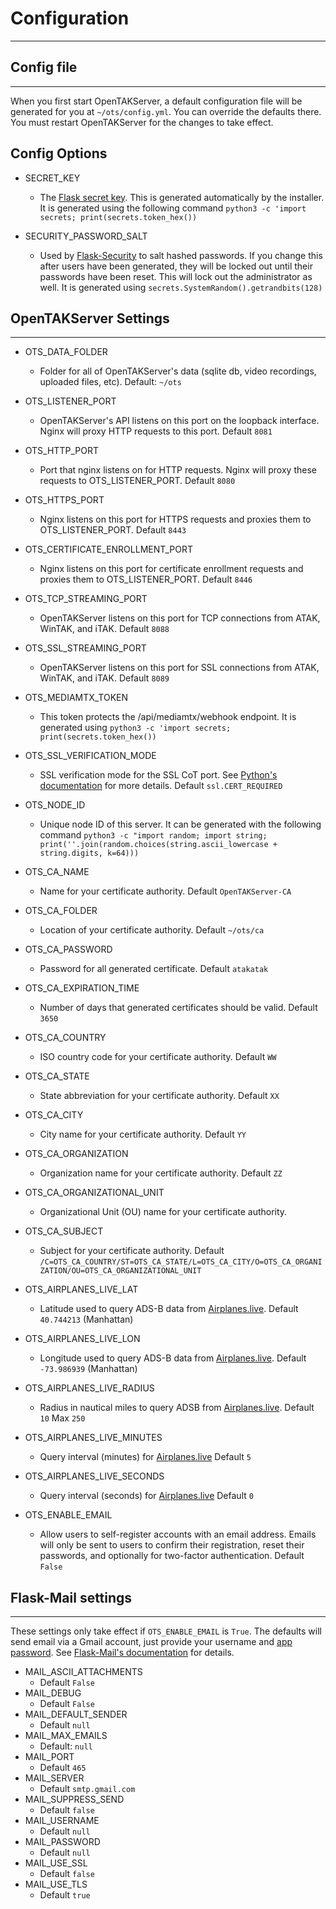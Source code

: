 # Configuration

***

## Config file

***

When you first start OpenTAKServer, a default configuration file will be generated for you at `~/ots/config.yml`. You can
override the defaults there. You must restart OpenTAKServer for the changes to take effect.

## Config Options

- SECRET_KEY
    - The [Flask secret key](https://flask.palletsprojects.com/en/2.3.x/config/#SECRET_KEY). This is generated 
    automatically by the installer. It is generated using the following command 
    `python3 -c 'import secrets; print(secrets.token_hex())`

- SECURITY_PASSWORD_SALT
  - Used by [Flask-Security](https://flask-security-too.readthedocs.io/en/stable/configuration/#SECURITY_PASSWORD_SALT) 
  to salt hashed passwords. If you change this after users have been generated, they will
  be locked out until their passwords have been reset. This will lock out the administrator as well. It is generated
  using `secrets.SystemRandom().getrandbits(128)`

## OpenTAKServer Settings

***

- OTS_DATA_FOLDER
    - Folder for all of OpenTAKServer's data (sqlite db, video recordings, uploaded files, etc). Default: `~/ots`

- OTS_LISTENER_PORT
    - OpenTAKServer's API listens on this port on the loopback interface. Nginx will proxy HTTP requests to this port.
        Default `8081`

- OTS_HTTP_PORT
    - Port that nginx listens on for HTTP requests. Nginx will proxy these requests to OTS_LISTENER_PORT. Default `8080`

- OTS_HTTPS_PORT
    - Nginx listens on this port for HTTPS requests and proxies them to OTS_LISTENER_PORT. Default `8443`

- OTS_CERTIFICATE_ENROLLMENT_PORT
    - Nginx listens on this port for certificate enrollment requests and proxies them to OTS_LISTENER_PORT. Default `8446`

- OTS_TCP_STREAMING_PORT
    - OpenTAKServer listens on this port for TCP connections from ATAK, WinTAK, and iTAK. Default `8088`

- OTS_SSL_STREAMING_PORT
    - OpenTAKServer listens on this port for SSL connections from ATAK, WinTAK, and iTAK. Default `8089`

- OTS_MEDIAMTX_TOKEN
    - This token protects the /api/mediamtx/webhook endpoint. It is generated using `python3 -c 'import secrets; print(secrets.token_hex())`

- OTS_SSL_VERIFICATION_MODE
    - SSL verification mode for the SSL CoT port. See [Python's documentation](https://docs.python.org/3/library/ssl.html#ssl.SSLContext.verify_mode) 
    for more details. Default `ssl.CERT_REQUIRED`
  
- OTS_NODE_ID
    - Unique node ID of this server. It can be generated with the following command `python3 -c "import random; import string; print(''.join(random.choices(string.ascii_lowercase + string.digits, k=64)))`

- OTS_CA_NAME
    - Name for your certificate authority. Default `OpenTAKServer-CA`

- OTS_CA_FOLDER
    - Location of your certificate authority. Default `~/ots/ca`

- OTS_CA_PASSWORD
    - Password for all generated certificate. Default `atakatak`

- OTS_CA_EXPIRATION_TIME
    - Number of days that generated certificates should be valid. Default `3650`

- OTS_CA_COUNTRY
    - ISO country code for your certificate authority. Default `WW`

- OTS_CA_STATE
    - State abbreviation for your certificate authority. Default `XX`

- OTS_CA_CITY
    - City name for your certificate authority. Default `YY`

- OTS_CA_ORGANIZATION
    - Organization name for your certificate authority. Default `ZZ`

- OTS_CA_ORGANIZATIONAL_UNIT
    - Organizational Unit (OU) name for your certificate authority.

- OTS_CA_SUBJECT
    - Subject for your certificate authority. Default 
    `/C=OTS_CA_COUNTRY/ST=OTS_CA_STATE/L=OTS_CA_CITY/O=OTS_CA_ORGANIZATION/OU=OTS_CA_ORGANIZATIONAL_UNIT`

- OTS_AIRPLANES_LIVE_LAT
    - Latitude used to query ADS-B data from [Airplanes.live](https://airplanes.live/). Default `40.744213` (Manhattan)

- OTS_AIRPLANES_LIVE_LON
    - Longitude used to query ADS-B data from [Airplanes.live](https://airplanes.live/). Default `-73.986939` (Manhattan)

- OTS_AIRPLANES_LIVE_RADIUS
    - Radius in nautical miles to query ADSB from [Airplanes.live](https://airplanes.live/). Default `10` Max `250`

- OTS_AIRPLANES_LIVE_MINUTES
    - Query interval (minutes) for [Airplanes.live](https://airplanes.live/) Default `5`

- OTS_AIRPLANES_LIVE_SECONDS
    - Query interval (seconds) for [Airplanes.live](https://airplanes.live/) Default `0`

- OTS_ENABLE_EMAIL
    - Allow users to self-register accounts with an email address. Emails will only be sent to users to confirm their registration,
    reset their passwords, and optionally for two-factor authentication. Default `False`

## Flask-Mail settings

***

These settings only take effect if `OTS_ENABLE_EMAIL` is `True`. The defaults will send email via a Gmail account, just
provide your username and [app password](https://support.google.com/accounts/answer/185833?hl=en). 
See [Flask-Mail's documentation](https://pythonhosted.org/Flask-Mail/) for details.

- MAIL_ASCII_ATTACHMENTS
  - Default `False`
- MAIL_DEBUG
  - Default `False`
- MAIL_DEFAULT_SENDER
  - Default `null`
- MAIL_MAX_EMAILS
  - Default: `null`
- MAIL_PORT
  - Default `465`
- MAIL_SERVER
  - Default `smtp.gmail.com`
- MAIL_SUPPRESS_SEND
  - Default `false`
- MAIL_USERNAME
  - Default `null`
- MAIL_PASSWORD
  - Default `null`
- MAIL_USE_SSL
  - Default `false`
- MAIL_USE_TLS
  - Default `true`
